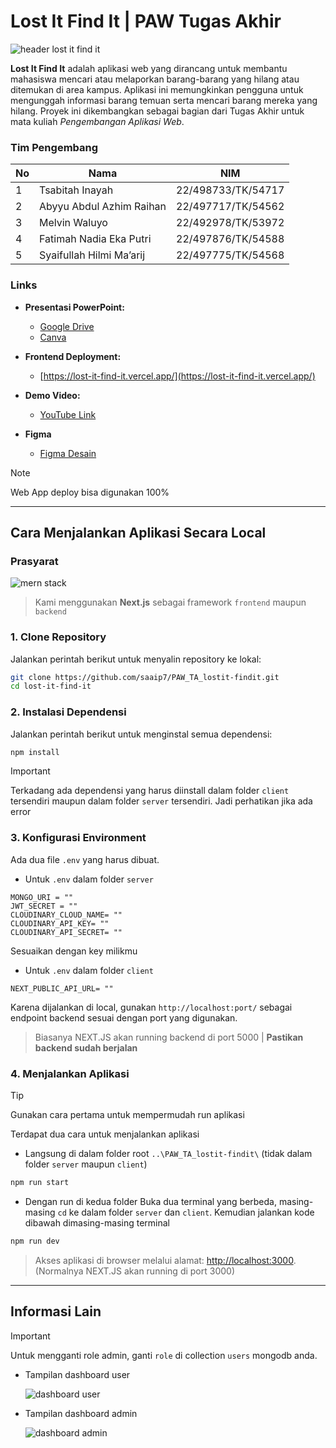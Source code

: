 # Lost It Find It | PAW Tugas Akhir

![header lost it find it](https://github.com/saaip7/PAW_TA_lostit-findit/blob/main/documentation/header-gitnew.png)

**Lost It Find It** adalah aplikasi web yang dirancang untuk membantu mahasiswa mencari atau melaporkan barang-barang yang hilang atau ditemukan di area kampus. Aplikasi ini memungkinkan pengguna untuk mengunggah informasi barang temuan serta mencari barang mereka yang hilang. Proyek ini dikembangkan sebagai bagian dari Tugas Akhir untuk mata kuliah *Pengembangan Aplikasi Web*.

### Tim Pengembang

| No  | Nama                        | NIM                 |
|-----|-----------------------------|---------------------|
| 1   | Tsabitah Inayah              | 22/498733/TK/54717  |
| 2   | Abyyu Abdul Azhim Raihan     | 22/497717/TK/54562  |
| 3   | Melvin Waluyo                | 22/492978/TK/53972  |
| 4   | Fatimah Nadia Eka Putri      | 22/497876/TK/54588  |
| 5   | Syaifullah Hilmi Ma’arij     | 22/497775/TK/54568  |


### Links

- **Presentasi PowerPoint:**
  - [Google Drive](https://bit.ly/paw05-slide)
  - [Canva](https://www.canva.com/design/DAGXeFT3kq0/bFXnTsLIVpHl77FaPTLNbw/edit?utm_content=DAGXeFT3kq0&utm_campaign=designshare&utm_medium=link2&utm_source=sharebutton)
  
- **Frontend Deployment:**
  - [https://lost-it-find-it.vercel.app/](https://lost-it-find-it.vercel.app/)

- **Demo Video:**
  - [YouTube Link](https://youtu.be/XmsMzmOMlsY)

- **Figma**
  - [Figma Desain](https://www.figma.com/design/dnyah6Box0ev2cUpI3nzMo/PAW---LostIt%3F-FindIt!?node-id=40-6495&t=UhATQ4dzstu3RkAk-1)

> [!NOTE]
> Web App deploy bisa digunakan 100%


---

## Cara Menjalankan Aplikasi Secara Local

### Prasyarat

![mern stack](https://github.com/saaip7/PAW_TA_lostit-findit/blob/main/documentation/mern-stack.png)

> Kami menggunakan **Next.js** sebagai framework `frontend` maupun `backend`

### 1. Clone Repository
Jalankan perintah berikut untuk menyalin repository ke lokal:
```bash
git clone https://github.com/saaip7/PAW_TA_lostit-findit.git
cd lost-it-find-it
```

### 2. Instalasi Dependensi
Jalankan perintah berikut untuk menginstal semua dependensi:
```bash
npm install
```


> [!IMPORTANT]
> Terkadang ada dependensi yang harus diinstall dalam folder `client` tersendiri maupun dalam folder `server` tersendiri.
> Jadi perhatikan jika ada error

### 3. Konfigurasi Environment
Ada dua file `.env` yang harus dibuat.

- Untuk `.env` dalam folder `server`
```env
MONGO_URI = ""
JWT_SECRET = ""
CLOUDINARY_CLOUD_NAME= ""
CLOUDINARY_API_KEY= ""
CLOUDINARY_API_SECRET= ""
```
Sesuaikan dengan key milikmu


- Untuk `.env` dalam folder `client`
```env
NEXT_PUBLIC_API_URL= ""
```
Karena dijalankan di local, gunakan `http://localhost:port/` sebagai endpoint backend sesuai dengan port yang digunakan.
> Biasanya NEXT.JS akan running backend di port 5000 | **Pastikan backend sudah berjalan**


### 4. Menjalankan Aplikasi
> [!TIP]
> Gunakan cara pertama untuk mempermudah run aplikasi

Terdapat dua cara untuk menjalankan aplikasi
- Langsung di dalam folder root `..\PAW_TA_lostit-findit\` (tidak dalam folder `server` maupun `client`)
```bash
npm run start
```

- Dengan run di kedua folder
Buka dua terminal yang berbeda, masing-masing `cd` ke dalam folder `server` dan `client`. Kemudian jalankan kode dibawah dimasing-masing terminal
```bash
npm run dev
```

> Akses aplikasi di browser melalui alamat: [http://localhost:3000](http://localhost:3000). (Normalnya NEXT.JS akan running di port 3000)


---

## Informasi Lain
> [!IMPORTANT]
> Untuk mengganti role admin, ganti `role` di collection `users` mongodb anda.

- Tampilan dashboard user
  
  ![dashboard user](https://github.com/saaip7/PAW_TA_lostit-findit/blob/main/documentation/dashboard-user.png)

- Tampilan dashboard admin
  
  ![dashboard admin](https://github.com/saaip7/PAW_TA_lostit-findit/blob/main/documentation/dashboard-admin.png)

